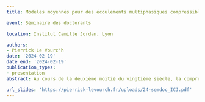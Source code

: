 ```yaml
---
title: Modèles moyennés pour des écoulements multiphasiques compressibles

event: Séminaire des doctorants

location: Institut Camille Jordan, Lyon

authors:
- Pierrick Le Vourc'h
date: '2024-02-19'
date_end: '2024-02-19'
publication_types:
- presentation
abstract: Au cours de la deuxième moitié du vingtième siècle, la compréhension et la modélisation d'écoulements multiphasiques compressibles sont devenues un enjeu majeur de recherche et présentent un défi certain à la communauté. Ce genre d'écoulements se retrouve dans diverses situations dans l'industrie, comme par exemple les circuits d'eau pressurisée dans les réacteurs nucléaires ou encore dans les chambres de combustion des lanceurs spatiaux. Dans cette présentation, je vais tout d'abord justifier le besoin de modèles moyennés pour des écoulements multiphasiques compressibles, puis lister quelques méthodes pour obtenir ce genre de modèles. Enfin, je vais présenter la dérivation d'un modèle pour un écoulement diphasique stratifié par la méthode de réduction de dimension, que j'ai effectuée lors de mon stage de M2.

url_slides: 'https://pierrick-levourch.fr/uploads/24-semdoc_ICJ.pdf'
---
```

